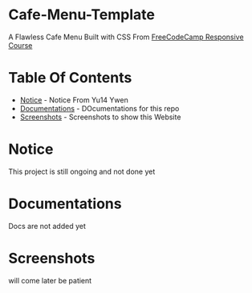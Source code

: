 # Cafe-Menu-Template

A Flawless Cafe Menu Built with CSS From [FreeCodeCamp Responsive Course](https://www.freecodecamp.org/learn/2022/responsive-web-design/#learn-basic-css-by-building-a-cafe-menu)

# Table Of Contents

* [Notice](#notice) - Notice From Yu14 Ywen
* [Documentations](#documentations) - DOcumentations for this repo
* [Screenshots](#screenshots) - Screenshots to show this Website 

# Notice

This project is still ongoing and not done yet
 

# Documentations

Docs are not added yet
   
   

 
# Screenshots 

will come later be patient 


